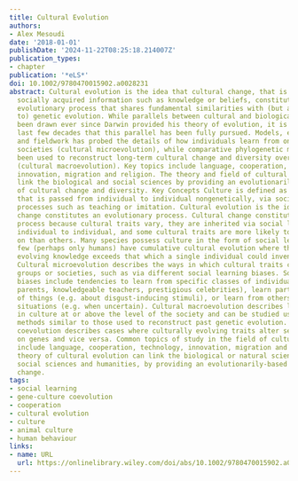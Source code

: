 ```yaml
---
title: Cultural Evolution
authors:
- Alex Mesoudi
date: '2018-01-01'
publishDate: '2024-11-22T08:25:18.214007Z'
publication_types:
- chapter
publication: '*eLS*'
doi: 10.1002/9780470015902.a0028231
abstract: Cultural evolution is the idea that cultural change, that is changes in
  socially acquired information such as knowledge or beliefs, constitutes a Darwinian
  evolutionary process that shares fundamental similarities with (but also some differences
  to) genetic evolution. While parallels between cultural and biological change have
  been drawn ever since Darwin provided his theory of evolution, it is only in the
  last few decades that this parallel has been fully pursued. Models, experiments
  and fieldwork has probed the details of how individuals learn from one another within
  societies (cultural microevolution), while comparative phylogenetic methods have
  been used to reconstruct long-term cultural change and diversity over long timescales
  (cultural macroevolution). Key topics include language, cooperation, technology,
  innovation, migration and religion. The theory and field of cultural evolution can
  link the biological and social sciences by providing an evolutionarily based theory
  of cultural change and diversity. Key Concepts Culture is defined as information
  that is passed from individual to individual nongenetically, via social learning
  processes such as teaching or imitation. Cultural evolution is the idea that cultural
  change constitutes an evolutionary process. Cultural change constitutes an evolutionary
  process because cultural traits vary, they are inherited via social learning from
  individual to individual, and some cultural traits are more likely to be passed
  on than others. Many species possess culture in the form of social learning, but
  few (perhaps only humans) have cumulative cultural evolution where the body of culturally
  evolving knowledge exceeds that which a single individual could invent or discover.
  Cultural microevolution describes the ways in which cultural traits change within
  groups or societies, such as via different social learning biases. Social learning
  biases include tendencies to learn from specific classes of individuals (e.g. one's
  parents, knowledgeable teachers, prestigious celebrities), learn particular kinds
  of things (e.g. about disgust-inducing stimuli), or learn from others in particular
  situations (e.g. when uncertain). Cultural macroevolution describes long-term changes
  in culture at or above the level of the society and can be studied using phylogenetic
  methods similar to those used to reconstruct past genetic evolution. Gene-culture
  coevolution describes cases where culturally evolving traits alter selection pressures
  on genes and vice versa. Common topics of study in the field of cultural evolution
  include language, cooperation, technology, innovation, migration and religion. The
  theory of cultural evolution can link the biological or natural sciences with the
  social sciences and humanities, by providing an evolutionarily-based theory of cultural
  change.
tags:
- social learning
- gene-culture coevolution
- cooperation
- cultural evolution
- culture
- animal culture
- human behaviour
links:
- name: URL
  url: https://onlinelibrary.wiley.com/doi/abs/10.1002/9780470015902.a0028231
---
```

